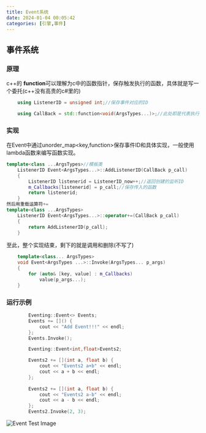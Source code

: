```yaml
---
title: Event系统
date: 2024-01-04 00:05:42
categories: [引擎,事件]
---
```

## 事件系统
### 原理
c++的 **function**可以理解为c中的函数指针，保存触发执行的函数，具体就是写一个委托(c++没有高贵的c#里的)

```c++
    using ListenerID = unsigned int;//保存事件对应的ID

    using CallBack = std::function<void(ArgsTypes...)>;//此处即是代表执行的函数
```
### 实现
在Event中通过unorder_map<key,function>保存事件ID和具体实现，一般使用lambda函数来编写函数实现。
```c++
template<class ...ArgsTypes>//模板类
	ListenerID Event<ArgsTypes...>::AddListenerID(CallBack p_call)
	{
		ListenerID listenerid = ListenerID_now++;//返回创建的监听ID
		m_Callbacks[listenerid] = p_call;//保存传入的函数
		return listenerid;
	}
然后用重载运算符+=
template<class ...ArgsTypes>
	ListenerID Event<ArgsTypes...>::operator+=(CallBack p_call)
	{
		return AddListenerID(p_call);
	}
```
至此，整个实现结束，剩下的就是调用和删除(不写了)
```c++
    template<class... ArgsTypes>
	void Event<ArgsTypes ...>::Invoke(ArgsTypes... p_args)
	{
		for (auto& [key, value] : m_Callbacks)
			value(p_args...);
	}
```
### 运行示例
```c++
        Eventing::Event<> Events;
		Events += []() {
			cout << "Add Event!!!" << endl;
		};
		Events.Invoke();

		Eventing::Event<int,float>Events2;

		Events2 += [](int a, float b) {
			cout << "Events2 a+b" << endl;
			cout << a + b << endl;
		};
        
		Events2 += [](int a, float b) {
			cout << "Events2 a-b" << endl;
			cout << a - b << endl;
		};
		Events2.Invoke(2, 3);
```
![Event Test Image](Event_Test_Image.png)